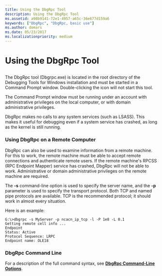 ```yaml
---
title: Using the DbgRpc Tool
description: Using the DbgRpc Tool
ms.assetid: a98b9141-72e1-4957-a65c-36e677d159a6
keywords: ["DbgRpc", "DbgRpc, basic use"]
ms.author: domars
ms.date: 05/23/2017
ms.localizationpriority: medium
---
```


# Using the DbgRpc Tool


## <span id="ddk_using_the_dbgrpc_tool_dbg"></span><span id="DDK_USING_THE_DBGRPC_TOOL_DBG"></span>


The DbgRpc tool (Dbgrpc.exe) is located in the root directory of the Debugging Tools for Windows installation and must be started in a Command Prompt window. Double-clicking the icon will not start this tool.

The Command Prompt window must be running under an account with administrative privileges on the local computer, or with domain administrative privileges.

DbgRpc makes no calls to any system services (such as LSASS). This makes it useful for debugging even if a system service has crashed, as long as the kernel is still running.

### <span id="using_dbgrpc_on_a_remote_computer"></span><span id="USING_DBGRPC_ON_A_REMOTE_COMPUTER"></span>Using DbgRpc on a Remote Computer

DbgRpc can also be used to examine information from a remote machine. For this to work, the remote machine must be able to accept remote connections and authenticate remote users. If the remote machine's RPCSS (RPC Endpoint Mapper) service has crashed, DbgRpc will not be able to work. Administrative or domain administrative privileges on the remote machine are required.

The **-s** command-line option is used to specify the server name, and the **-p** parameter is used to specify the transport protocol. Both TCP and named pipe protocols are available. TCP is the recommended protocol; it should work in almost every situation.

Here is an example:

```console
G:\>dbgrpc -s MyServer -p ncacn_ip_tcp -l -P 1e8 -L 0.1
Getting remote cell info ...
Endpoint
Status: Active
Protocol Sequence: LRPC
Endpoint name: OLE18
```

### <span id="dbgrpc_command_line"></span><span id="DBGRPC_COMMAND_LINE"></span>DbgRpc Command Line

For a description of the full command syntax, see [**DbgRpc Command-Line Options**](dbgrpc-command-line-options.md).

 

 





